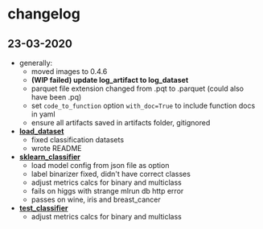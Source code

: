 # changelog

## 23-03-2020

* generally:
    - moved images to 0.4.6
    - **(WIP failed) update log_artifact to log_dataset**
    - parquet file extension changed from .pqt to .parquet (could also have been .pq)
    - set `code_to_function` option `with_doc=True` to include function docs in yaml
    - ensure all artifacts saved in artifacts folder, gitignored
* **[load_dataset]()**
    - fixed classification datasets
    - wrote README
* **[sklearn_classifier]()** 
    - load model config from json file as option
    - label binarizer fixed, didn't have correct classes
    - adjust metrics calcs for binary and multiclass
    - fails on higgs with strange mlrun db http error
    - passes on wine, iris and breast_cancer
* **[test_classifier]()**
    - adjust metrics calcs for binary and multiclass
